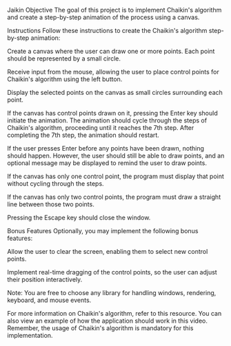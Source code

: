 Jaikin
Objective
The goal of this project is to implement Chaikin's algorithm and create a step-by-step animation of the process using a canvas.

Instructions
Follow these instructions to create the Chaikin's algorithm step-by-step animation:

Create a canvas where the user can draw one or more points. Each point should be represented by a small circle.

Receive input from the mouse, allowing the user to place control points for Chaikin's algorithm using the left button.

Display the selected points on the canvas as small circles surrounding each point.

If the canvas has control points drawn on it, pressing the Enter key should initiate the animation. The animation should cycle through the steps of Chaikin's algorithm, proceeding until it reaches the 7th step. After completing the 7th step, the animation should restart.

If the user presses Enter before any points have been drawn, nothing should happen. However, the user should still be able to draw points, and an optional message may be displayed to remind the user to draw points.

If the canvas has only one control point, the program must display that point without cycling through the steps.

If the canvas has only two control points, the program must draw a straight line between those two points.

Pressing the Escape key should close the window.

Bonus Features
Optionally, you may implement the following bonus features:

Allow the user to clear the screen, enabling them to select new control points.

Implement real-time dragging of the control points, so the user can adjust their position interactively.

Note: You are free to choose any library for handling windows, rendering, keyboard, and mouse events.

For more information on Chaikin's algorithm, refer to this resource. You can also view an example of how the application should work in this video. Remember, the usage of Chaikin's algorithm is mandatory for this implementation.